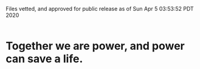 Files vetted, and approved for public release as of Sun Apr  5 03:53:52 PDT 2020<br><br><h1>Together we are power, and power can save a life.</h1>
